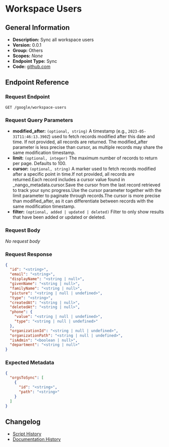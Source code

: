 <!-- BEGIN GENERATED CONTENT -->
# Workspace Users

## General Information

- **Description:** Sync all workspace users
- **Version:** 0.0.1
- **Group:** Others
- **Scopes:** _None_
- **Endpoint Type:** Sync
- **Code:** [github.com](https://github.com/NangoHQ/integration-templates/tree/main/integrations/google/syncs/workspace-users.ts)


## Endpoint Reference

### Request Endpoint

`GET /google/workspace-users`

### Request Query Parameters

- **modified_after:** `(optional, string)` A timestamp (e.g., `2023-05-31T11:46:13.390Z`) used to fetch records modified after this date and time. If not provided, all records are returned. The modified_after parameter is less precise than cursor, as multiple records may share the same modification timestamp.
- **limit:** `(optional, integer)` The maximum number of records to return per page. Defaults to 100.
- **cursor:** `(optional, string)` A marker used to fetch records modified after a specific point in time.If not provided, all records are returned.Each record includes a cursor value found in _nango_metadata.cursor.Save the cursor from the last record retrieved to track your sync progress.Use the cursor parameter together with the limit parameter to paginate through records.The cursor is more precise than modified_after, as it can differentiate between records with the same modification timestamp.
- **filter:** `(optional, added | updated | deleted)` Filter to only show results that have been added or updated or deleted.

### Request Body

_No request body_

### Request Response

```json
{
  "id": "<string>",
  "email": "<string>",
  "displayName": "<string | null>",
  "givenName": "<string | null>",
  "familyName": "<string | null>",
  "picture": "<string | null | undefined>",
  "type": "<string>",
  "createdAt": "<string | null>",
  "deletedAt": "<string | null>",
  "phone": {
    "value": "<string | null | undefined>",
    "type": "<string | null | undefined>"
  },
  "organizationId": "<string | null | undefined>",
  "organizationPath": "<string | null | undefined>",
  "isAdmin": "<boolean | null>",
  "department": "<string | null>"
}
```

### Expected Metadata

```json
{
  "orgsToSync": [
    {
      "id": "<string>",
      "path": "<string>"
    }
  ]
}
```

## Changelog

- [Script History](https://github.com/NangoHQ/integration-templates/commits/main/integrations/google/syncs/workspace-users.ts)
- [Documentation History](https://github.com/NangoHQ/integration-templates/commits/main/integrations/google/syncs/workspace-users.md)

<!-- END  GENERATED CONTENT -->

